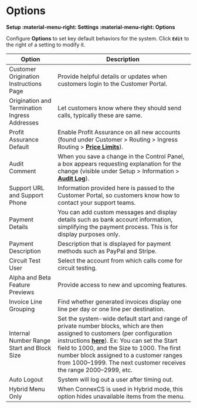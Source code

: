 # Options
**Setup :material-menu-right: Settings :material-menu-right: Options**

Configure **Options** to set key default behaviors for the system. Click **`Edit`** to the right of a setting to modify it. 

|Option|Description|
|---|---|
|Customer Origination Instructions Page|Provide helpful details or updates when customers login to the Customer Portal.| 
|Origination and Termination Ingress Addresses|Let customers know where they should send calls, typically these are same.|
|Profit Assurance Default|Enable Profit Assurance on all new accounts (found under Customer > Routing > Ingress Routing > [**Price Limits**](https://docs.connexcs.com/customer/routing/#price-limits)).|
|Audit Comment|When you save a change in the Control Panel, a box appears requesting explanation for the change (visible under Setup > Information > [**Audit Log**](https://docs.connexcs.com/setup/information/audit-log/)).|
|Support URL and Support Phone|Information provided here is passed to the Customer Portal, so customers know how to contact your support teams.|
|Payment Details|You can add custom messages and display details such as bank account information, simplifying the payment process. This is for display purposes only.|
|Payment Description|Description that is displayed for payment methods such as PayPal and Stripe. |
|Circuit Test User|Select the account from which calls come for circuit testing.|
|Alpha and Beta Feature Previews|Provide access to new and upcoming features.|
|Invoice Line Grouping|Find whether generated invoices display one line per day or one line per destination.|
|Internal Number Range Start and Block Size|Set the system-wide default start and range of private number blocks, which are then assigned to customers (per configuration instructions **[here](https://docs.connexcs.com/customer/main/#internal-number-block)**). Ex: You can set the Start field to 1000, and the Size to 1000. The first number block assigned to a customer ranges from 1000–1999. The next customer receives the range 2000–2999, etc.|
|Auto Logout|System will log out a user after timing out.|
|Hybrid Menu Only|When ConnexCS is used in Hybrid mode, this option hides unavailable items from the menu.|
